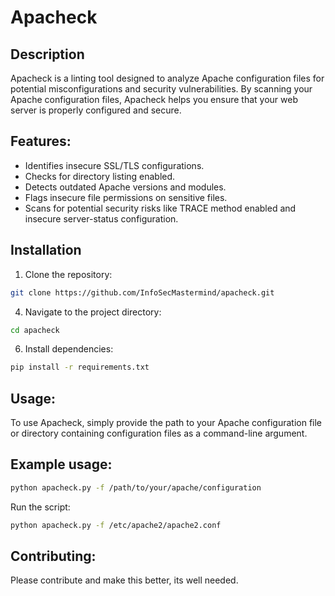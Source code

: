 # Apacheck

## Description
Apacheck is a linting tool designed to analyze Apache configuration files for potential misconfigurations and security vulnerabilities. By scanning your Apache configuration files, Apacheck helps you ensure that your web server is properly configured and secure.

## Features:
- Identifies insecure SSL/TLS configurations.
- Checks for directory listing enabled.
- Detects outdated Apache versions and modules.
- Flags insecure file permissions on sensitive files.
- Scans for potential security risks like TRACE method enabled and insecure server-status configuration.

## Installation
1. Clone the repository:
```bash
git clone https://github.com/InfoSecMastermind/apacheck.git
```
4. Navigate to the project directory:
```bash
cd apacheck
```
6. Install dependencies:
```bash
pip install -r requirements.txt
```
## Usage:
To use Apacheck, simply provide the path to your Apache configuration file or directory containing configuration files as a command-line argument.

## Example usage:

```bash
python apacheck.py -f /path/to/your/apache/configuration
```
Run the script:
```bash
python apacheck.py -f /etc/apache2/apache2.conf
```
## Contributing:
Please contribute and make this better, its well needed.
